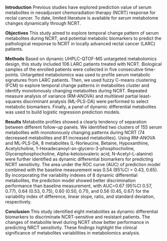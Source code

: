 **Introduction**
Previous studies have explored prediction value of serum metabolites in neoadjuvant chemoradiation therapy (NCRT) response for rectal cancer. To date, limited literature is available for serum metabolome changes dynamically through NCRT.

**Objectives**
This study aimed to explore temporal change pattern of serum metabolites during NCRT, and potential metabolic biomarkers to predict the pathological response to NCRT in locally advanced rectal cancer (LARC) patients.

**Methods**
Based on dynamic UHPLC-QTOF-MS untargeted metabolomics design, this study included 106 LARC patients treated with NCRT. Biological samples of the enrolled patients were collected in five consecutive time-points. Untargeted metabolomics was used to profile serum metabolic signatures from LARC patients. Then, we used fuzzy C-means clustering (FCM) to explore temporal change patterns in metabolites cluster and identify monotonously changing metabolites during NCRT. Repeated measure analysis of variance (RM-ANOVA) and multilevel partial least-squares discriminant analysis (ML-PLS-DA) were performed to select metabolic biomarkers. Finally, a panel of dynamic differential metabolites was used to build logistic regression prediction models.

**Results**
Metabolite profiles showed a clearly tendency of separation between different follow-up panels. We identified two clusters of 155 serum metabolites with monotonously changing patterns during NCRT (74 decreased metabolites and 81 increased metabolites). Using RM-ANOVA and ML-PLS-DA, 8 metabolites (L-Norleucine, Betaine, Hypoxanthine, Acetylcholine, 1-Hexadecanoyl-sn-glycero-3-phosphocholine, Glycerophosphocholine, Alpha-ketoisovaleric acid, N-Acetyl-L-alanine) were further identified as dynamic differential biomarkers for predicting NCRT sensitivity. The area under the ROC curve (AUC) of prediction model combined with the baseline measurement was 0.54 (95%CI = 0.43, 0.65). By incorporating the variability indexes of 8 dynamic differential metabolites, the prediction model showed better discrimination performance than baseline measurement, with AUC=0.67 (95%CI 0.57, 0.77), 0.64 (0.53, 0.75), 0.60 (0.50, 0.71), and 0.56 (0.45, 0.67) for the variability index of difference, linear slope, ratio, and standard deviation, respectively.

**Conclusion**
This study identified eight metabolites as dynamic differential biomarkers to discriminate NCRT-sensitive and resistant patients. The changes of metabolite level during NCRT show better performance in predicting NRCT sensitivity. These findings highlight the clinical significance of metabolites variabilities in metabolomics analysis.
